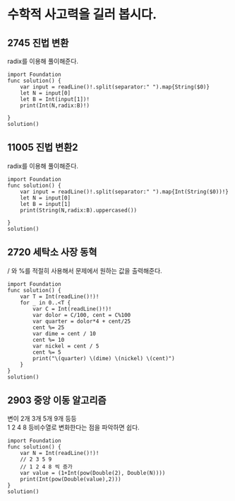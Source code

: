 # 수학적 사고력을 길러 봅시다.
## 2745 진법 변환
radix를 이용해 풀이해준다.   
```
import Foundation
func solution() {
    var input = readLine()!.split(separator:" ").map{String($0)}
    let N = input[0]
    let B = Int(input[1])!
    print(Int(N,radix:B)!)
    
}
solution()

```
## 11005 진법 변환2 
radix를 이용해 풀이해준다.   
```
import Foundation
func solution() {
    var input = readLine()!.split(separator:" ").map{Int(String($0))!}
    let N = input[0]
    let B = input[1]
    print(String(N,radix:B).uppercased())
    
}
solution()

```
## 2720 세탁소 사장 동혁
/ 와 %를 적절히 사용해서 문제에서 원하는 값을 출력해준다.   
```
import Foundation
func solution() {
    var T = Int(readLine()!)!
    for _ in 0..<T {
        var C = Int(readLine()!)!
        var dolor = C/100, cent = C%100
        var quarter = dolor*4 + cent/25
        cent %= 25
        var dime = cent / 10
        cent %= 10
        var nickel = cent / 5
        cent %= 5
        print("\(quarter) \(dime) \(nickel) \(cent)")
    }
}
solution()

```
## 2903 중앙 이동 알고리즘
변이 2개 3개 5개 9개 등등   
1 2 4 8 등비수열로 변화한다는 점을 파악하면 쉽다.   

```
import Foundation
func solution() {
    var N = Int(readLine()!)!
    // 2 3 5 9
    // 1 2 4 8 씩 증가
    var value = (1+Int(pow(Double(2), Double(N))))
    print(Int(pow(Double(value),2)))
}
solution()

```
